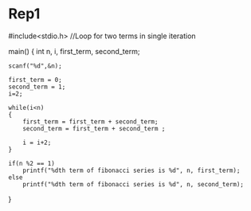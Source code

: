 # Rep1
#include<stdio.h>
//Loop for two terms in single iteration

main()
{
	int n, i, first_term, second_term;
	
	scanf("%d",&n);
	
	first_term = 0;
	second_term = 1;
	i=2;
	
	while(i<n)
	{
		first_term = first_term + second_term;
		second_term = first_term + second_term ; 
		
		i = i+2;
	}
	
	if(n %2 == 1)
	    printf("%dth term of fibonacci series is %d", n, first_term);
	else
	    printf("%dth term of fibonacci series is %d", n, second_term);
}

